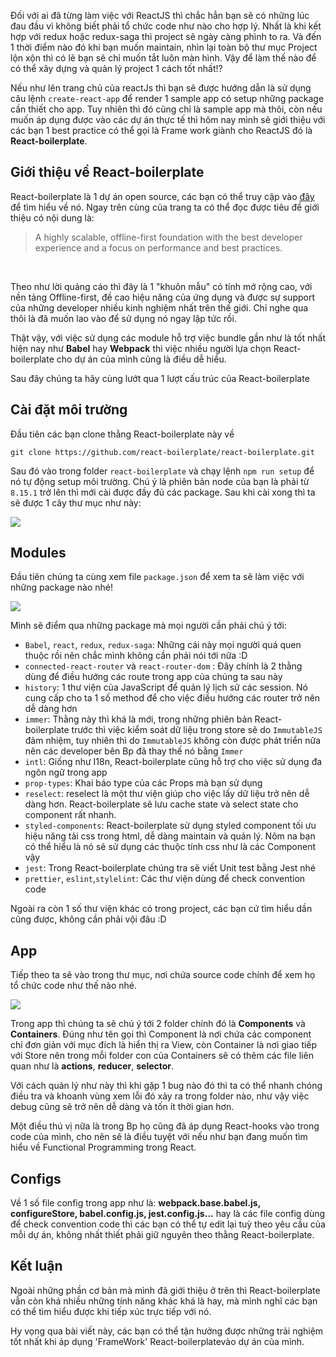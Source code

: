 Đối với ai đã từng làm việc với ReactJS thì chắc hẳn bạn sẽ có những lúc đau đầu vì không biết phải tổ chức code như nào cho hợp lý. Nhất là khi kết hợp với redux hoặc redux-saga thì project sẽ ngày càng phình to ra. Và đến 1 thời điểm nào đó khi bạn muốn maintain, nhìn lại toàn bộ thư mục Project lộn xộn thì có lẽ bạn sẽ chỉ muốn tắt luôn màn hình. Vậy để làm thế nào để có thể xây dựng và quản lý project 1 cách tốt nhất!? 

Nếu như lên trang chủ của reactJs thì bạn sẽ được hướng dẫn là sử dụng câu lệnh `create-react-app` để render 1 sample app có setup những package cần thiết cho app. Tuy nhiên thì đó cũng chỉ là sample app mà thôi, còn nếu muốn áp dụng được vào các dự án thực tế thì hôm nay mình sẽ giới thiệu với các bạn 1 best practice có thể gọi là Frame work giành cho ReactJS đó là **React-boilerplate**.
## **Giới thiệu về React-boilerplate**
React-boilerplate là 1 dự án open source, các bạn có thể truy cập vào [đây](https://github.com/react-boilerplate/react-boilerplate) để tìm hiểu về nó. Ngay trên cùng của trang ta có thể đọc được tiêu đề giới thiệu có nội dung là:

> A highly scalable, offline-first foundation with the best developer experience and a focus on performance and best practices.
> 
<br/>

Theo như lời quảng cáo thì đây là 1 "khuôn mẫu" có tính mở rộng cao, với nền tảng Offline-first, đề cao hiệu năng của ứng dụng và được sự support của những developer nhiều kinh nghiệm nhất trên thế giới. Chỉ nghe qua thôi là đã muốn lao vào để sử dụng nó ngay lập tức rồi.

Thật vậy, với việc sử dụng các module hỗ trợ việc bundle gần như là tốt nhất hiện nay như **Babel** hay **Webpack** thì việc nhiều người lựa chọn React-boilerplate cho dự án của mình cũng là điều dễ hiểu. 

Sau đây chúng ta hãy cùng lướt qua 1 lượt cấu trúc của React-boilerplate

## **Cài đặt môi trường**
Đầu tiên các bạn clone thằng React-boilerplate này về

` git clone https://github.com/react-boilerplate/react-boilerplate.git  `
 
 Sau đó vào trong folder  `react-boilerplate` và chạy lệnh `npm run setup` để nó tự động setup môi trường. Chú ý là phiên bản node của bạn là phải từ `8.15.1` trở lên thì mới cài được đầy đủ các package. Sau khi cài xong thì ta sẽ được 1 cây thư mục như này:
 
 ![](https://images.viblo.asia/c3994f96-50f0-4d75-ab75-ea61ea3b1696.png)
## **Modules**
Đầu tiên chúng ta cùng xem file `package.json` để xem ta sẽ làm việc với những package nào nhé!

![](https://images.viblo.asia/90890dbb-c83d-4ace-9754-65eb03fcd2a9.png)

Mình sẽ điểm qua những package mà mọi người cần phải chú ý tới:

- `Babel`, `react`, `redux`, `redux-saga`: Những cái này mọi người quá quen thuộc rồi nên chắc mình không cần phải nói tới nữa :D
- `connected-react-router` và `react-router-dom` : Đây chính là 2 thằng dùng để điều hướng các route trong app của chúng ta sau này
- `history`: 1 thư viện của JavaScript để quản lý lịch sử các session. Nó cung cấp cho ta 1 số method để cho việc điều hướng các router trở nên dễ dàng hơn
- `immer`: Thằng này thì khá là mới, trong những phiên bản React-boilerplate trước thì việc kiểm soát dữ liệu trong store sẽ do `ImmutableJS` đảm nhiệm, tuy nhiên thì do `ImmutableJS` không còn được phát triển nữa nên các developer bên Bp đã thay thế nó bằng `Immer`
- `intl`: Giống như I18n, React-boilerplate cũng hỗ trợ cho việc sử dụng đa ngôn ngữ trong app
- `prop-types`: Khai báo type của các Props mà bạn sử dụng
- `reselect`: reselect là một thư viện giúp cho việc lấy dữ liệu trở nên dễ dàng hơn. React-boilerplate sẽ lưu cache state và select state cho component rất nhanh.
- `styled-components`: React-boilerplate sử dụng styled component tối ưu hiệu năng tải css trong html, dễ dàng maintain và quản lý. Nôm na bạn có thể hiểu là nó sẽ sử dụng các thuộc tính css như là các Component vậy
- `jest`: Trong React-boilerplate chúng tra sẽ viết Unit test bằng Jest nhé
- `prettier`, `eslint`,`stylelint`: Các thư viện dùng để check convention code

Ngoài ra còn 1 số thư viện khác có trong project, các bạn cứ tìm hiểu dần cũng được, không cần phải vội đâu :D
## **App**
Tiếp theo ta sẽ vào trong thư mục, nơi chứa source code chính để xem họ tổ chức code như thế nào nhé.

![](https://images.viblo.asia/957a683a-ffbb-4a9a-b363-08ed9393057c.png)

Trong app thì chúng ta sẽ chú ý tới 2 folder chính đó là **Components** và **Containers**. Đúng như tên gọi thì Component là nơi chứa các component chỉ đơn giản với mục đích là hiển thị ra View, còn Container là nơi giao tiếp với Store nên trong mỗi folder con của Containers sẽ có thêm các file liên quan như là **actions**, **reducer**, **selector**. 

Với cách quản lý như này thì khi gặp 1 bug nào đó thì ta có thể nhanh chóng điều tra và khoanh vùng xem lỗi đó xảy ra trong folder nào, như vậy việc debug cũng sẽ trở nên dễ dàng và tốn ít thời gian hơn.

Một điều thú vị nữa là trong Bp họ cũng đã áp dụng React-hooks vào trong code của mình, cho nên sẽ là điều tuyệt với nếu như bạn đang muốn tìm hiểu về Functional Programming trong React.
## **Configs**
Về 1 số file config trong app như là: **webpack.base.babel.js, configureStore, babel.config.js, jest.config.js...** hay là các file config dùng để check convention code thì các bạn có thể tự edit lại tuỳ theo yêu cầu của mỗi dự án, không nhất thiết phải giữ nguyên theo thằng React-boilerplate.
## **Kết luận** <br/>
Ngoài những phần cơ bản mà mình đã giới thiệu ở trên thì React-boilerplate vẫn còn khá nhiều những tính năng khác khá là hay, mà mình nghĩ các bạn có thể tìm hiểu được khi tiếp xúc trực tiếp với nó.

Hy vọng qua bài viết này, các bạn có thể tận hưởng được những trải nghiệm tốt nhất khi áp dụng 'FrameWork' React-boilerplatevào dự án của mình.